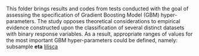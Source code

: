 This folder brings results and codes from tests conducted with the goal of assessing the specification of Gradient Boosting Model (GBM) hyper-parameters. The study opposes theoretical considerations to empirical evidence constructed upon the classification of several distinct datasets with binary response variables. As a result, appropriate ranges of values for the most important GBM hyper-parameters could be defined, namely: subsample **eta** [lilisca](https://google.com)
